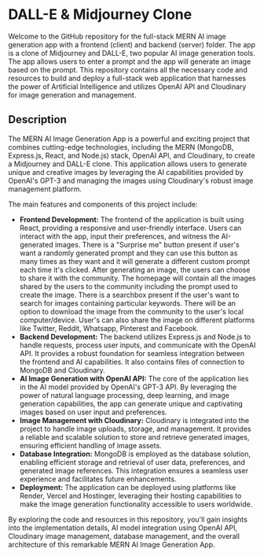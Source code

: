 # DALL-E & Midjourney Clone

Welcome to the GitHub repository for the full-stack MERN AI image generation app with a frontend (client) and backend (server) folder. The app is a clone of Midjourney and DALL-E, two popular AI image generation tools. The app allows users to enter a prompt and the app will generate an image based on the prompt. This repository contains all the necessary code and resources to build and deploy a full-stack web application that harnesses the power of Artificial Intelligence and utilizes OpenAI API and Cloudinary for image generation and management.

## Description

The MERN AI Image Generation App is a powerful and exciting project that combines cutting-edge technologies, including the MERN (MongoDB, Express.js, React, and Node.js) stack, OpenAI API, and Cloudinary, to create a Midjourney and DALL-E clone. This application allows users to generate unique and creative images by leveraging the AI capabilities provided by OpenAI's GPT-3 and managing the images using Cloudinary's robust image management platform.

The main features and components of this project include:

- **Frontend Development:** The frontend of the application is built using React, providing a responsive and user-friendly interface. Users can interact with the app, input their preferences, and witness the AI-generated images. There is a "Surprise me" button present if user's want a randomly generated prompt and they can use this button as many times as they want and it will generate a different custom prompt each time it's clicked. After generating an image, the users can choose to share it with the community. The homepage will contain all the images shared by the users to the community including the prompt used to create the image. There is a searchbox present if the user's want to search for images containing particular keywords.  There will be an option to download the image from the community to the user's local computer/device. User's can also share the image on different platforms like Twitter, Reddit, Whatsapp, Pinterest and Facebook.
- **Backend Development:** The backend utilizes Express.js and Node.js to handle requests, process user inputs, and communicate with the OpenAI API. It provides a robust foundation for seamless integration between the frontend and AI capabilities. It also contains files of connection to MongoDB and Cloudinary.
- **AI Image Generation with OpenAI API:** The core of the application lies in the AI model provided by OpenAI's GPT-3 API. By leveraging the power of natural language processing, deep learning, and image generation capabilities, the app can generate unique and captivating images based on user input and preferences.
- **Image Management with Cloudinary:** Cloudinary is integrated into the project to handle image uploads, storage, and management. It provides a reliable and scalable solution to store and retrieve generated images, ensuring efficient handling of image assets.
- **Database Integration:** MongoDB is employed as the database solution, enabling efficient storage and retrieval of user data, preferences, and generated image references. This integration ensures a seamless user experience and facilitates future enhancements.
- **Deployment:** The application can be deployed using platforms like Render, Vercel and Hostinger, leveraging their hosting capabilities to make the image generation functionality accessible to users worldwide.

By exploring the code and resources in this repository, you'll gain insights into the implementation details, AI model integration using OpenAI API, Cloudinary image management, database management, and the overall architecture of this remarkable MERN AI Image Generation App.
